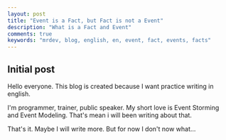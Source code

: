 ```yaml
---
layout: post
title: "Event is a Fact, but Fact is not a Event"
description: "What is a Fact and Event"
comments: true
keywords: "mrdev, blog, english, en, event, fact, events, facts"
---
```


## Initial post

Hello everyone. This blog is created because I want practice writing in english. 

I'm programmer, trainer, public speaker. My short love is Event Storming and Event Modeling.
That's mean i will been writing about that.

That's it. Maybe I will write more. But for now I don't now what...

